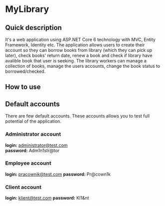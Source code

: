 # MyLibrary

## Quick description
It's a web application using ASP.NET Core 6 technology with MVC, Entity Framework, Identity etc. The application allows users to create their account so they can borrow books from library (which they can pick up later), check books' return date, renew a book and check if library have avalible book that user is seeking. The library workers can manage a collection of books, manage the users accounts, change the book status to borrowed/checked.

## How to use

## Default accounts
There are few default accounts. These accounts allows you to test full potential of the application.

### Administrator account
**login:** administrator@test.com<br>
**password:** Adm1n1str@tor

### Employee account
**login:** pracownik@test.com
**password:** Pr@cown1k

### Client account
**login:** klient@test.com
**password:** Kl1&nt

